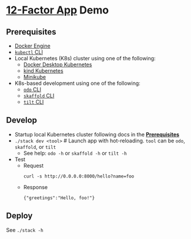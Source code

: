 # [12-Factor App](https://12factor.net/) Demo

## Prerequisites
- [Docker Engine](https://docs.docker.com/engine/install/)
- [`kubectl` CLI](https://kubernetes.io/docs/tasks/tools/)
- Local Kubernetes (K8s) cluster using one of the following:
  - [Docker Desktop Kubernetes](https://docs.docker.com/desktop/kubernetes/)
  - [kind Kubernetes](https://kind.sigs.k8s.io/docs/user/quick-start/#installation)
  - [Minikube](https://minikube.sigs.k8s.io/docs/start/)
- K8s-based development using one of the following:
  - [`odo` CLI](https://odo.dev/docs/overview/installation)
  - [`skaffold` CLI](https://skaffold.dev/docs/install/)
  - [`tilt` CLI](https://docs.tilt.dev/install.html)

## Develop
- Startup local Kubernetes cluster following docs in the [**Prerequisites**]((#prerequisites))
- `./stack dev <tool>` # Launch app with hot-reloading. `tool` can be `odo`, `skaffold`, or `tilt`
  - See help: `odo -h` or `skaffold -h` or `tilt -h`
- Test
  - Request
    ```
    curl -s http://0.0.0.0:8000/hello?name=foo
    ```
  - Response
    ```
    {"greetings":"Hello, foo!"}
    ```

## Deploy
See `./stack -h`
